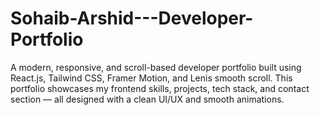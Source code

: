 # Sohaib-Arshid---Developer-Portfolio
A modern, responsive, and scroll-based developer portfolio built using React.js, Tailwind CSS, Framer Motion, and Lenis smooth scroll. This portfolio showcases my frontend skills, projects, tech stack, and contact section — all designed with a clean UI/UX and smooth animations.
